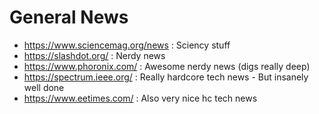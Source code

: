 General News
============

- https://www.sciencemag.org/news : Sciency stuff
- https://slashdot.org/ : Nerdy news
- https://www.phoronix.com/ : Awesome nerdy news (digs really deep)
- https://spectrum.ieee.org/ : Really hardcore tech news - But insanely well done
- https://www.eetimes.com/ : Also very nice hc tech news
